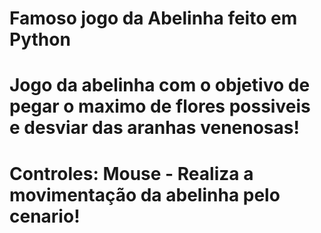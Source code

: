 # Famoso jogo da Abelinha feito em Python
# Jogo da abelinha com o objetivo de pegar o maximo de flores possiveis e desviar das aranhas venenosas!
# Controles: Mouse - Realiza a movimentação da abelinha pelo cenario!
